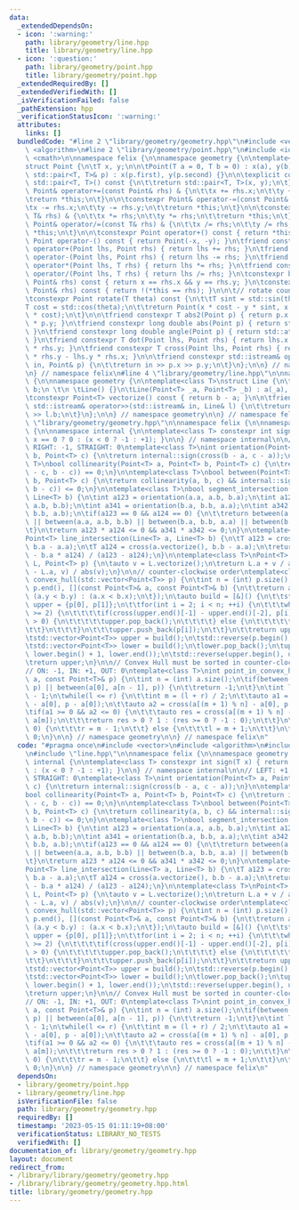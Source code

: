 ```yaml
---
data:
  _extendedDependsOn:
  - icon: ':warning:'
    path: library/geometry/line.hpp
    title: library/geometry/line.hpp
  - icon: ':question:'
    path: library/geometry/point.hpp
    title: library/geometry/point.hpp
  _extendedRequiredBy: []
  _extendedVerifiedWith: []
  _isVerificationFailed: false
  _pathExtension: hpp
  _verificationStatusIcon: ':warning:'
  attributes:
    links: []
  bundledCode: "#line 2 \"library/geometry/geometry.hpp\"\n#include <vector>\n#include\
    \ <algorithm>\n#line 2 \"library/geometry/point.hpp\"\n#include <iostream>\n#include\
    \ <cmath>\n\nnamespace felix {\n\nnamespace geometry {\n\ntemplate<class T>\n\
    struct Point {\n\tT x, y;\n\n\tPoint(T a = 0, T b = 0) : x(a), y(b) {}\n\tPoint(const\
    \ std::pair<T, T>& p) : x(p.first), y(p.second) {}\n\n\texplicit constexpr operator\
    \ std::pair<T, T>() const {\n\t\treturn std::pair<T, T>(x, y);\n\t}\n\n\tconstexpr\
    \ Point& operator+=(const Point& rhs) & {\n\t\tx += rhs.x;\n\t\ty += rhs.y;\n\t\
    \treturn *this;\n\t}\n\n\tconstexpr Point& operator-=(const Point& rhs) & {\n\t\
    \tx -= rhs.x;\n\t\ty -= rhs.y;\n\t\treturn *this;\n\t}\n\n\tconstexpr Point& operator*=(const\
    \ T& rhs) & {\n\t\tx *= rhs;\n\t\ty *= rhs;\n\t\treturn *this;\n\t}\n\n\tconstexpr\
    \ Point& operator/=(const T& rhs) & {\n\t\tx /= rhs;\n\t\ty /= rhs;\n\t\treturn\
    \ *this;\n\t}\n\n\tconstexpr Point operator+() const { return *this; }\n\tconstexpr\
    \ Point operator-() const { return Point(-x, -y); }\n\tfriend constexpr Point\
    \ operator+(Point lhs, Point rhs) { return lhs += rhs; }\n\tfriend constexpr Point\
    \ operator-(Point lhs, Point rhs) { return lhs -= rhs; }\n\tfriend constexpr Point\
    \ operator*(Point lhs, T rhs) { return lhs *= rhs; }\n\tfriend constexpr Point\
    \ operator/(Point lhs, T rhs) { return lhs /= rhs; }\n\tconstexpr bool operator==(const\
    \ Point& rhs) const { return x == rhs.x && y == rhs.y; }\n\tconstexpr bool operator!=(const\
    \ Point& rhs) const { return !(*this == rhs); }\n\n\t// rotate counter-clockwise\n\
    \tconstexpr Point rotate(T theta) const {\n\t\tT sint = std::sin(theta);\n\t\t\
    T cost = std::cos(theta);\n\t\treturn Point(x * cost - y * sint, x * sint + y\
    \ * cost);\n\t}\n\n\tfriend constexpr T abs2(Point p) { return p.x * p.x + p.y\
    \ * p.y; }\n\tfriend constexpr long double abs(Point p) { return std::sqrt(abs2(p));\
    \ }\n\tfriend constexpr long double angle(Point p) { return std::atan2(p.y, p.x);\
    \ }\n\tfriend constexpr T dot(Point lhs, Point rhs) { return lhs.x * rhs.x + lhs.y\
    \ * rhs.y; }\n\tfriend constexpr T cross(Point lhs, Point rhs) { return lhs.x\
    \ * rhs.y - lhs.y * rhs.x; }\n\n\tfriend constexpr std::istream& operator>>(std::istream&\
    \ in, Point& p) {\n\t\treturn in >> p.x >> p.y;\n\t}\n};\n\n} // namespace geometry\n\
    \n} // namespace felix\n#line 4 \"library/geometry/line.hpp\"\n\nnamespace felix\
    \ {\n\nnamespace geometry {\n\ntemplate<class T>\nstruct Line {\n\tPoint<T> a,\
    \ b;\n \t\n \tLine() {}\n\tLine(Point<T> _a, Point<T> _b) : a(_a), b(_b) {}\n\n\
    \tconstexpr Point<T> vectorize() const { return b - a; }\n\n\tfriend constexpr\
    \ std::istream& operator>>(std::istream& in, Line& l) {\n\t\treturn in >> l.a\
    \ >> l.b;\n\t}\n};\n\n} // namespace geometry\n\n} // namespace felix\n#line 6\
    \ \"library/geometry/geometry.hpp\"\n\nnamespace felix {\n\nnamespace geometry\
    \ {\n\nnamespace internal {\n\ntemplate<class T> constexpr int sign(T x) { return\
    \ x == 0 ? 0 : (x < 0 ? -1 : +1); }\n\n} // namespace internal\n\n// LEFT: +1,\
    \ RIGHT: -1, STRAIGHT: 0\ntemplate<class T>\nint orientation(Point<T> a, Point<T>\
    \ b, Point<T> c) {\n\treturn internal::sign(cross(b - a, c - a));\n}\n\ntemplate<class\
    \ T>\nbool collinearity(Point<T> a, Point<T> b, Point<T> c) {\n\treturn internal::sign(cross(a\
    \ - c, b - c)) == 0;\n}\n\ntemplate<class T>\nbool between(Point<T> a, Point<T>\
    \ b, Point<T> c) {\n\treturn collinearity(a, b, c) && internal::sign(dot(a - c,\
    \ b - c)) <= 0;\n}\n\ntemplate<class T>\nbool segment_intersection(Line<T> a,\
    \ Line<T> b) {\n\tint a123 = orientation(a.a, a.b, b.a);\n\tint a124 = orientation(a.a,\
    \ a.b, b.b);\n\tint a341 = orientation(b.a, b.b, a.a);\n\tint a342 = orientation(b.a,\
    \ b.b, a.b);\n\tif(a123 == 0 && a124 == 0) {\n\t\treturn between(a.a, a.b, b.a)\
    \ || between(a.a, a.b, b.b) || between(b.a, b.b, a.a) || between(b.a, b.b, a.b);\n\
    \t}\n\treturn a123 * a124 <= 0 && a341 * a342 <= 0;\n}\n\ntemplate<class T>\n\
    Point<T> line_intersection(Line<T> a, Line<T> b) {\n\tT a123 = cross(a.vectorize(),\
    \ b.a - a.a);\n\tT a124 = cross(a.vectorize(), b.b - a.a);\n\treturn (b.b * a123\
    \ - b.a * a124) / (a123 - a124);\n}\n\ntemplate<class T>\nPoint<T> projection(Line<T>\
    \ L, Point<T> p) {\n\tauto v = L.vectorize();\n\treturn L.a + v / abs(v) * dot(p\
    \ - L.a, v) / abs(v);\n}\n\n// counter-clockwise order\ntemplate<class T>\nstd::vector<Point<T>>\
    \ convex_hull(std::vector<Point<T>> p) {\n\tint n = (int) p.size();\n\tstd::sort(p.begin(),\
    \ p.end(), [](const Point<T>& a, const Point<T>& b) {\n\t\treturn a.x == b.x ?\
    \ (a.y < b.y) : (a.x < b.x);\n\t});\n\tauto build = [&]() {\n\t\tstd::vector<Point<T>>\
    \ upper = {p[0], p[1]};\n\t\tfor(int i = 2; i < n; ++i) {\n\t\t\twhile(upper.size()\
    \ >= 2) {\n\t\t\t\tif(cross(upper.end()[-1] - upper.end()[-2], p[i] - upper.end()[-1])\
    \ > 0) {\n\t\t\t\t\tupper.pop_back();\n\t\t\t\t} else {\n\t\t\t\t\tbreak;\n\t\t\
    \t\t}\n\t\t\t}\n\t\t\tupper.push_back(p[i]);\n\t\t}\n\t\treturn upper;\n\t};\n\
    \tstd::vector<Point<T>> upper = build();\n\tstd::reverse(p.begin(), p.end());\n\
    \tstd::vector<Point<T>> lower = build();\n\tlower.pop_back();\n\tupper.insert(upper.end(),\
    \ lower.begin() + 1, lower.end());\n\tstd::reverse(upper.begin(), upper.end());\n\
    \treturn upper;\n}\n\n// Convex Hull must be sorted in counter-clockwise order\n\
    // ON: -1, IN: +1, OUT: 0\ntemplate<class T>\nint point_in_convex_hull(const std::vector<Point<T>>&\
    \ a, const Point<T>& p) {\n\tint n = (int) a.size();\n\tif(between(a[0], a[1],\
    \ p) || between(a[0], a[n - 1], p)) {\n\t\treturn -1;\n\t}\n\tint l = 0, r = n\
    \ - 1;\n\twhile(l <= r) {\n\t\tint m = (l + r) / 2;\n\t\tauto a1 = cross(a[m]\
    \ - a[0], p - a[0]);\n\t\tauto a2 = cross(a[(m + 1) % n] - a[0], p - a[0]);\n\t\
    \tif(a1 >= 0 && a2 <= 0) {\n\t\t\tauto res = cross(a[(m + 1) % n] - a[m], p -\
    \ a[m]);\n\t\t\treturn res > 0 ? 1 : (res >= 0 ? -1 : 0);\n\t\t}\n\t\tif(a1 <\
    \ 0) {\n\t\t\tr = m - 1;\n\t\t} else {\n\t\t\tl = m + 1;\n\t\t}\n\t}\n\treturn\
    \ 0;\n}\n\n} // namespace geometry\n\n} // namespace felix\n"
  code: "#pragma once\n#include <vector>\n#include <algorithm>\n#include \"point.hpp\"\
    \n#include \"line.hpp\"\n\nnamespace felix {\n\nnamespace geometry {\n\nnamespace\
    \ internal {\n\ntemplate<class T> constexpr int sign(T x) { return x == 0 ? 0\
    \ : (x < 0 ? -1 : +1); }\n\n} // namespace internal\n\n// LEFT: +1, RIGHT: -1,\
    \ STRAIGHT: 0\ntemplate<class T>\nint orientation(Point<T> a, Point<T> b, Point<T>\
    \ c) {\n\treturn internal::sign(cross(b - a, c - a));\n}\n\ntemplate<class T>\n\
    bool collinearity(Point<T> a, Point<T> b, Point<T> c) {\n\treturn internal::sign(cross(a\
    \ - c, b - c)) == 0;\n}\n\ntemplate<class T>\nbool between(Point<T> a, Point<T>\
    \ b, Point<T> c) {\n\treturn collinearity(a, b, c) && internal::sign(dot(a - c,\
    \ b - c)) <= 0;\n}\n\ntemplate<class T>\nbool segment_intersection(Line<T> a,\
    \ Line<T> b) {\n\tint a123 = orientation(a.a, a.b, b.a);\n\tint a124 = orientation(a.a,\
    \ a.b, b.b);\n\tint a341 = orientation(b.a, b.b, a.a);\n\tint a342 = orientation(b.a,\
    \ b.b, a.b);\n\tif(a123 == 0 && a124 == 0) {\n\t\treturn between(a.a, a.b, b.a)\
    \ || between(a.a, a.b, b.b) || between(b.a, b.b, a.a) || between(b.a, b.b, a.b);\n\
    \t}\n\treturn a123 * a124 <= 0 && a341 * a342 <= 0;\n}\n\ntemplate<class T>\n\
    Point<T> line_intersection(Line<T> a, Line<T> b) {\n\tT a123 = cross(a.vectorize(),\
    \ b.a - a.a);\n\tT a124 = cross(a.vectorize(), b.b - a.a);\n\treturn (b.b * a123\
    \ - b.a * a124) / (a123 - a124);\n}\n\ntemplate<class T>\nPoint<T> projection(Line<T>\
    \ L, Point<T> p) {\n\tauto v = L.vectorize();\n\treturn L.a + v / abs(v) * dot(p\
    \ - L.a, v) / abs(v);\n}\n\n// counter-clockwise order\ntemplate<class T>\nstd::vector<Point<T>>\
    \ convex_hull(std::vector<Point<T>> p) {\n\tint n = (int) p.size();\n\tstd::sort(p.begin(),\
    \ p.end(), [](const Point<T>& a, const Point<T>& b) {\n\t\treturn a.x == b.x ?\
    \ (a.y < b.y) : (a.x < b.x);\n\t});\n\tauto build = [&]() {\n\t\tstd::vector<Point<T>>\
    \ upper = {p[0], p[1]};\n\t\tfor(int i = 2; i < n; ++i) {\n\t\t\twhile(upper.size()\
    \ >= 2) {\n\t\t\t\tif(cross(upper.end()[-1] - upper.end()[-2], p[i] - upper.end()[-1])\
    \ > 0) {\n\t\t\t\t\tupper.pop_back();\n\t\t\t\t} else {\n\t\t\t\t\tbreak;\n\t\t\
    \t\t}\n\t\t\t}\n\t\t\tupper.push_back(p[i]);\n\t\t}\n\t\treturn upper;\n\t};\n\
    \tstd::vector<Point<T>> upper = build();\n\tstd::reverse(p.begin(), p.end());\n\
    \tstd::vector<Point<T>> lower = build();\n\tlower.pop_back();\n\tupper.insert(upper.end(),\
    \ lower.begin() + 1, lower.end());\n\tstd::reverse(upper.begin(), upper.end());\n\
    \treturn upper;\n}\n\n// Convex Hull must be sorted in counter-clockwise order\n\
    // ON: -1, IN: +1, OUT: 0\ntemplate<class T>\nint point_in_convex_hull(const std::vector<Point<T>>&\
    \ a, const Point<T>& p) {\n\tint n = (int) a.size();\n\tif(between(a[0], a[1],\
    \ p) || between(a[0], a[n - 1], p)) {\n\t\treturn -1;\n\t}\n\tint l = 0, r = n\
    \ - 1;\n\twhile(l <= r) {\n\t\tint m = (l + r) / 2;\n\t\tauto a1 = cross(a[m]\
    \ - a[0], p - a[0]);\n\t\tauto a2 = cross(a[(m + 1) % n] - a[0], p - a[0]);\n\t\
    \tif(a1 >= 0 && a2 <= 0) {\n\t\t\tauto res = cross(a[(m + 1) % n] - a[m], p -\
    \ a[m]);\n\t\t\treturn res > 0 ? 1 : (res >= 0 ? -1 : 0);\n\t\t}\n\t\tif(a1 <\
    \ 0) {\n\t\t\tr = m - 1;\n\t\t} else {\n\t\t\tl = m + 1;\n\t\t}\n\t}\n\treturn\
    \ 0;\n}\n\n} // namespace geometry\n\n} // namespace felix\n"
  dependsOn:
  - library/geometry/point.hpp
  - library/geometry/line.hpp
  isVerificationFile: false
  path: library/geometry/geometry.hpp
  requiredBy: []
  timestamp: '2023-05-15 01:11:19+08:00'
  verificationStatus: LIBRARY_NO_TESTS
  verifiedWith: []
documentation_of: library/geometry/geometry.hpp
layout: document
redirect_from:
- /library/library/geometry/geometry.hpp
- /library/library/geometry/geometry.hpp.html
title: library/geometry/geometry.hpp
---
```

